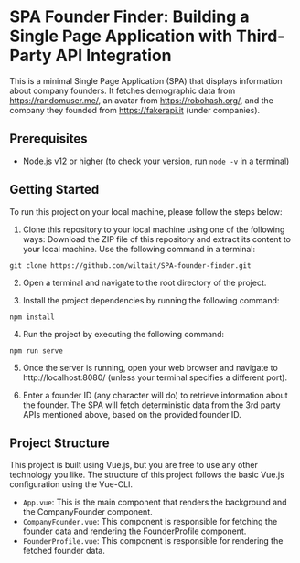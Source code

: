 # SPA Founder Finder: Building a Single Page Application with Third-Party API Integration
This is a minimal Single Page Application (SPA) that displays information about company founders. It fetches demographic data from https://randomuser.me/, an avatar from https://robohash.org/, and the company they founded from https://fakerapi.it (under companies).

## Prerequisites
* Node.js v12 or higher (to check your version, run `node -v` in a terminal)

## Getting Started
To run this project on your local machine, please follow the steps below:

1. Clone this repository to your local machine using one of the following ways:
Download the ZIP file of this repository and extract its content to your local machine.
Use the following command in a terminal:

`git clone https://github.com/wiltait/SPA-founder-finder.git`

2. Open a terminal and navigate to the root directory of the project.

3. Install the project dependencies by running the following command:

`npm install`

4. Run the project by executing the following command:

`npm run serve`

5. Once the server is running, open your web browser and navigate to http://localhost:8080/ (unless your terminal specifies a different port).

6. Enter a founder ID (any character will do) to retrieve information about the founder. The SPA will fetch deterministic data from the 3rd party APIs mentioned above, based on the provided founder ID.


## Project Structure
This project is built using Vue.js, but you are free to use any other technology you like. The structure of this project follows the basic Vue.js configuration using the Vue-CLI.

* `App.vue`: This is the main component that renders the background and the CompanyFounder component.
* `CompanyFounder.vue`: This component is responsible for fetching the founder data and rendering the FounderProfile component.
* `FounderProfile.vue`: This component is responsible for rendering the fetched founder data.